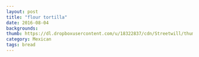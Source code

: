 ```yaml
---
layout: post
title: "flour tortilla"
date: 2016-08-04
backgrounds:
thumb: https://dl.dropboxusercontent.com/u/18322837/cdn/Streetwill/thumbs/the-bridge.jpeg
category: Mexican
tags: bread
---
```

